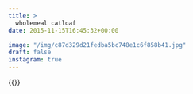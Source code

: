 ```yaml
---
title: >
  wholemeal catloaf
date: 2015-11-15T16:45:32+00:00

image: "/img/c87d329d21fedba5bc748e1c6f858b41.jpg"
draft: false
instagram: true
---
```


{{<photo src="/img/c87d329d21fedba5bc748e1c6f858b41.jpg">}}
